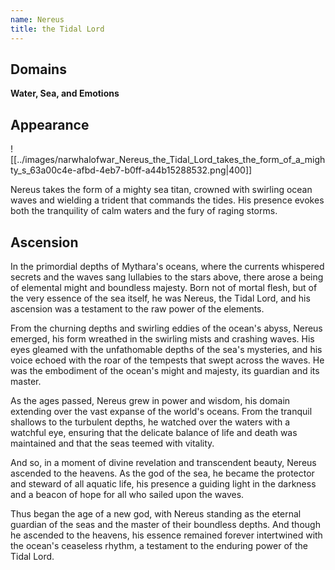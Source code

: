```yaml
---
name: Nereus
title: the Tidal Lord
---
```


## Domains
**Water, Sea, and Emotions**

## Appearance 

![[../images/narwhalofwar_Nereus_the_Tidal_Lord_takes_the_form_of_a_mighty_s_63a00c4e-afbd-4eb7-b0ff-a44b15288532.png|400]]

Nereus takes the form of a mighty sea titan, crowned with swirling ocean waves and wielding a trident that commands the tides. His presence evokes both the tranquility of calm waters and the fury of raging storms.


## Ascension
  
In the primordial depths of Mythara's oceans, where the currents whispered secrets and the waves sang lullabies to the stars above, there arose a being of elemental might and boundless majesty. Born not of mortal flesh, but of the very essence of the sea itself, he was Nereus, the Tidal Lord, and his ascension was a testament to the raw power of the elements.

From the churning depths and swirling eddies of the ocean's abyss, Nereus emerged, his form wreathed in the swirling mists and crashing waves. His eyes gleamed with the unfathomable depths of the sea's mysteries, and his voice echoed with the roar of the tempests that swept across the waves. He was the embodiment of the ocean's might and majesty, its guardian and its master.

As the ages passed, Nereus grew in power and wisdom, his domain extending over the vast expanse of the world's oceans. From the tranquil shallows to the turbulent depths, he watched over the waters with a watchful eye, ensuring that the delicate balance of life and death was maintained and that the seas teemed with vitality.

And so, in a moment of divine revelation and transcendent beauty, Nereus ascended to the heavens. As the god of the sea, he became the protector and steward of all aquatic life, his presence a guiding light in the darkness and a beacon of hope for all who sailed upon the waves.

Thus began the age of a new god, with Nereus standing as the eternal guardian of the seas and the master of their boundless depths. And though he ascended to the heavens, his essence remained forever intertwined with the ocean's ceaseless rhythm, a testament to the enduring power of the Tidal Lord.